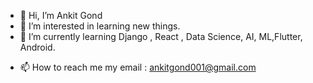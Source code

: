 - 👋 Hi, I’m Ankit Gond
- 👀 I’m interested in learning new things.
- 🌱 I’m currently learning Django , React , Data Science, AI, ML,Flutter, Android.
<!--- - 💞️ I’m looking to collaborate on ...--->
- 📫 How to reach me my email : ankitgond001@gmail.com

<!---
AnkitG7/AnkitG7 is a ✨ special ✨ repository because its `README.md` (this file) appears on your GitHub profile.
You can click the Preview link to take a look at your changes.
--->
